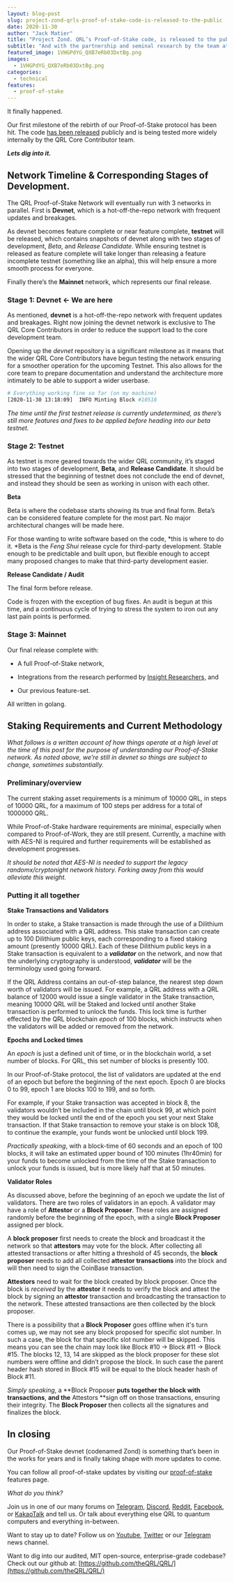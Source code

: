 ```yaml
---
layout: blog-post
slug: project-zond-qrls-proof-of-stake-code-is-released-to-the-public
date: 2020-11-30
author: "Jack Matier"
title: "Project Zond. QRL’s Proof-of-Stake code, is released to the public."
subtitle: "And with the partnership and seminal research by the team at Insight Research, it’s only going to get better from here."
featured_image: 1VHGPdYG_QXB7eRb03DxtBg.png
images:
  - 1VHGPdYG_QXB7eRb03DxtBg.png
categories:
  - technical
features:
  - proof-of-stake
---
```


It finally happened. 

Our first milestone of the rebirth of our Proof-of-Stake protocol has been hit. The code [has been released](https://github.com/theQRL/zond) publicly and is being tested more widely internally by the QRL Core Contributor team.

***Lets dig into it.***

## Network Timeline & Corresponding Stages of Development.

The QRL Proof-of-Stake Network will eventually run with 3 networks in parallel. First is **Devnet**, which is a hot-off-the-repo network with frequent updates and breakages. 

As devnet becomes feature complete or near feature complete, **testnet** will be released, which contains snapshots of devnet along with two stages of development, *Beta*, and *Release Candidate*. While ensuring testnet is released as feature complete will take longer than releasing a feature incomplete testnet (something like an alpha), this will help ensure a more smooth process for everyone.

Finally there’s the **Mainnet** network, which represents our final release. 

### Stage 1:  Devnet ← We are here

As mentioned, **devnet** is a hot-off-the-repo network with frequent updates and breakages. Right now joining the devnet network is exclusive to The QRL Core Contributors in order to reduce the support load to the core development team. 

Opening up the *devnet* repository is a significant milestone as it means that the wider QRL Core Contributors have begun testing the network ensuring for a smoother operation for the upcoming Testnet. This also allows for the core team to prepare documentation and understand the architecture more intimately to be able to support a wider userbase.

```bash
# Everything working fine so far (on my machine)
[2020-11-30 13:18:09]  INFO Minting Block #10518
```

*The time until the first testnet release is currently undetermined, as there’s still more features and fixes to be applied before heading into our beta testnet.*

### Stage 2: Testnet

As testnet is more geared towards the wider QRL community, it’s staged into two stages of development, **Beta**, and **Release Candidate**. It should be stressed that the beginning of testnet does not conclude the end of devnet, and instead they should be seen as working in unison with each other.

**Beta**

Beta is where the codebase starts showing its true and final form. Beta’s can be considered feature complete for the most part. No major architectural changes will be made here.

For those wanting to write software based on the code, *this is where to do it. *Beta is the *Feng Shui* release cycle for third-party development. Stable enough to be predictable and built upon, but flexible enough to accept many proposed changes to make that third-party development easier.

**Release Candidate / Audit**

The final form before release. 

Code is frozen with the exception of bug fixes. An audit is begun at this time, and a continuous cycle of trying to stress the system to iron out any last pain points is performed. 

### Stage 3: Mainnet

Our final release complete with:

* A full Proof-of-Stake network,

* Integrations from the research performed by [Insight Researchers,](https://theqrl.org/blog/insight-researchers-partners-with-the-quantum-resistant-ledger/) and

* Our previous feature-set.

All written in golang.

## Staking Requirements and Current Methodology

*What follows is a written account of how things operate at a high level at the time of this post for the purpose of understanding our Proof-of-Stake network. As noted above, we’re still in devnet so things are subject to change, sometimes substantially.*

### **Preliminary/overview**

The current staking asset requirements is a minimum of 10000 QRL, in steps of 10000 QRL, for a maximum of 100 steps per address for a total of 1000000 QRL.

While Proof-of-Stake hardware requirements are minimal, especially when compared to Proof-of-Work, they are still present. Currently, a machine with with AES-NI is required and further requirements will be established as development progresses. 

*It should be noted that AES-NI is needed to support the legacy randomx/cryptonight network history. Forking away from this would alleviate this weight.*

### Putting it all together

**Stake Transactions and Validators**

In order to stake, a Stake transaction is made through the use of a Dilithium address associated with a QRL address. This stake transaction can create up to 100 Dilithium public keys, each corresponding to a fixed staking amount (presently 10000 QRL). Each of these Dilithium public keys in a Stake transaction is equivalent to a ***validator*** on the network, and now that the underlying cryptography is understood, ***validator*** will be the terminology used going forward.

If the QRL Address contains an out-of-step balance, the nearest step down worth of validators will be issued. For example, a QRL address with a QRL balance of 12000 would issue a single validator in the Stake transaction, meaning 10000 QRL will be Staked and locked until another Stake transaction is performed to unlock the funds. This lock time is further effected by the QRL blockchain *epoch* of 100 blocks, which instructs when the validators will be added or removed from the network.

**Epochs and Locked times**

An *epoch* is just a defined unit of time, or in the blockchain world, a set number of blocks. For QRL, this set number of blocks is presently 100.

In our Proof-of-Stake protocol, the list of validators are updated at the end of an epoch but before the beginning of the next epoch. Epoch 0 are blocks 0 to 99, epoch 1 are blocks 100 to 199, and so forth. 

For example, if your Stake transaction was accepted in block 8, the validators wouldn’t be included in the chain until block 99, at which point they would be locked until the end of the epoch you set your next Stake transaction. If that Stake transaction to remove your stake is on block 108, to continue the example, your funds wont be unlocked until block 199.

*Practically speaking*, with a block-time of 60 seconds and an epoch of 100 blocks, it will take an estimated upper bound of 100 minutes (1hr40min) for your funds to become unlocked from the time of the Stake transaction to unlock your funds is issued, but is more likely half that at 50 minutes.

**Validator Roles**

As discussed above, before the beginning of an epoch we update the list of validators. There are two roles of validators in an epoch. A validator may have a role of **Attestor** or a **Block Proposer**. These roles are assigned randomly before the beginning of the epoch, with a single **Block Proposer** assigned per block. 

A **block proposer** first needs to create the block and broadcast it the network so that **attestors** may vote for the block. After collecting all attested transactions or after hitting a threshold of 45 seconds, the **block proposer** needs to add all collected **attestor transactions** into the block and will then need to sign the CoinBase transaction.

**Attestors** need to wait for the block created by block proposer. Once the block is *received* by the **attestor** it needs to verify the block and attest the block by signing an **attestor** transaction and broadcasting the transaction to the network. These attested transactions are then collected by the block proposer.

There is a possibility that a **Block Proposer** goes offline when it's turn comes up, we may not see any block proposed for specific slot number. In such a case, the block for that specific slot number will be skipped. This means you can see the chain may look like Block #10 → Block #11 → Block #15. The blocks 12, 13, 14 are skipped as the block proposer for these slot numbers were offline and didn’t propose the block. In such case the parent header hash stored in Block #15 will be equal to the block header hash of Block #11.

*Simply speaking*, a **Block Proposer **puts together the block with transactions**, **and the** Attestors **sign off on those transactions, ensuring their integrity. The **Block Proposer** then collects all the signatures and finalizes the block.

## In closing

Our Proof-of-Stake devnet (codenamed Zond) is something that’s been in the works for  years and is finally taking shape with more updates to come. 

You can follow all proof-of-stake updates by visiting our [proof-of-stake](https://www.theqrl.org/features/proof-of-stake/) features page.

*What do you think?*

Join us in one of our many forums on [Telegram](https://t.me/QRLedgerOfficial), [Discord](https://discord.gg/jBT6BEp), [Reddit](https://www.reddit.com/r/qrl), [Facebook](https://www.facebook.com/theqrl/), or [KakaoTalk](https://open.kakao.com/o/gffKNhWb) and tell us. Or talk about everything else QRL to quantum computers and everything in-between.

Want to stay up to date? Follow us on [Youtube](https://www.youtube.com/c/QRLedger), [Twitter](https://twitter.com/qrledger) or our [Telegram](https://t.me/TheQRLedger) news channel.

Want to dig into our audited, MIT open-source, enterprise-grade codebase? Check out our github at: [https://github.com/theQRL/QRL/](https://github.com/theQRL/QRL/)



